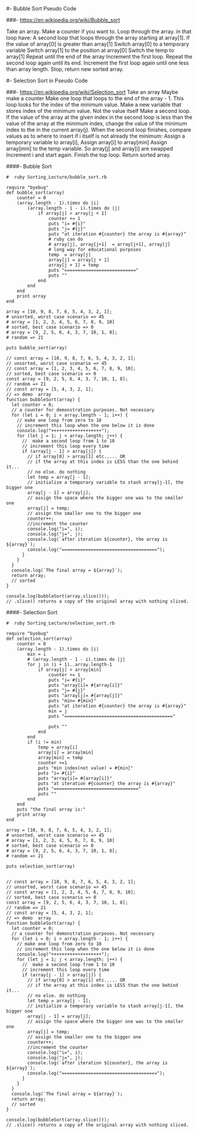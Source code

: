 #- Bubble Sort Pseudo Code

###- https://en.wikipedia.org/wiki/Bubble_sort

Take an array.
Make a counter if you want to.
Loop through the array. in that loop have:
A second loop that loops through the array starting at array[1].
If the value of array[0] is greater than array[1]
Switch array[0] to a temporary variable
Switch array[1] to the position at array[0]
Switch the temp to array[1]
Repeat until the end of the array
Increment the first loop.
Repeat the second loop again until its end.
Increment the first loop again until one less than array length.
Stop, return new sorted array.

#- Selection Sort in Pseudo Code

###- https://en.wikipedia.org/wiki/Selection_sort
Take an array
Maybe make a counter
Make one loop that loops to the end of the array - 1. This loop looks for the index of the minimum value.
Make a new variable that stores index of the minimum value. Not the value itself
Make a second loop.
If the value of the array at the given index in the second loop is less than the value of the array at the minimum index, change the value of the minimum index to the in the current array(j).
When the second loop finishes, compare values as to where to insert
if i itself is not already the minimum:
Assign a temporary variable to array[i],
Assign array[i] to array[min]
Assign array[min] to the temp variable.
So array[j] and array[i] are swapped
Increment i and start again.
Finish the top loop.
Return sorted array.

####- Bubble Sort

```
#  ruby Sorting_Lecture/bubble_sort.rb

require "byebug"
def bubble_sort(array)
    counter = 0
    (array.length - 1).times do |i|
        (array.length - 1 - i).times do |j|
            if array[j] > array[j + 1]
                counter += 1
                puts "i= #{i}"
                puts "j= #{j}"
                puts "at iteration #{counter} the array is #{array}"
                # ruby can do
                # array[j], array[j+1]  = array[j+1], array[j]
                # long way for educational purposes
                temp  = array[j]
                array[j] = array[j + 1]
                array[j + 1] = temp
                puts "==========================="
                puts ""
            end
        end
    end
    print array
end

array = [10, 9, 8, 7, 6, 5, 4, 3, 2, 1];
# unsorted, worst case scenario => 45
# array = [1, 2, 3, 4, 5, 6, 7, 8, 9, 10]
# sorted, best case scenario => 0
# array = [9, 2, 5, 6, 4, 3, 7, 10, 1, 8];
# random => 21

puts bubble_sort(array)

```

```
// const array = [10, 9, 8, 7, 6, 5, 4, 3, 2, 1];
// unsorted, worst case scenario => 45
// const array = [1, 2, 3, 4, 5, 6, 7, 8, 9, 10];
// sorted, best case scenario => 0
const array = [9, 2, 5, 6, 4, 3, 7, 10, 1, 8];
// random => 21
// const array = [5, 4, 3, 2, 1];
// => demo  array
function bubbleSort(array) {
  let counter = 0;
  // a counter for demonstration purposes. Not necessary
  for (let i = 0; i < array.length - 1; i++) {
    // make one loop from zero to 10
    // increment this loop when the one below it is done
    console.log("+++++++++++++++++++");
    for (let j = 1; j < array.length; j++) {
      //  make a second loop from 1 to 10
      // increment this loop every time
      if (array[j - 1] > array[j]) {
        // if array[0] > array[1] etc..... OR
        // if the array at this index is LESS than the one behind it...
        // no else. do nothing
        let temp = array[j - 1];
        // initialize a temporary variable to stash array[j-1], the bigger one
        array[j - 1] = array[j];
        // assign the space where the bigger one was to the smaller one
        array[j] = temp;
        // assign the smaller one to the bigger one
        counter++;
        //increment the counter
        console.log("i=", i);
        console.log("j=", j);
        console.log(`after iteration ${counter}, the array is   ${array}`);
        console.log("====================================");
      }
    }
  }
  console.log(`The final array = ${array}`);
  return array;
  // sorted
}

console.log(bubbleSort(array.slice()));
// .slice() returns a copy of the original array with nothing sliced.

```

####- Selection Sort

```
#  ruby Sorting_Lecture/selection_sort.rb

require "byebug"
def selection_sort(array)
    counter = 0
    (array.length - 1).times do |i|
        min = i
        # (array.length - 1 - i).times do |j|
        for j in (i + 1)..array.length-1
            if array[j] < array[min]
                counter += 1
                puts "i= #{i}"
                puts "array[i]= #{array[i]}"
                puts "j= #{j}"
                puts "array[j]= #{array[j]}"
                puts "min= #{min}"
                puts "at iteration #{counter} the array is #{array}"
                min = j
                puts "========================================="

                puts ""
            end
        end
        if (i != min)
            temp = array[i]
            array[i] = array[min]
            array[min] = temp
            counter +=1
            puts "min index(not value) = #{min}"
            puts "i= #{i}"
            puts "array[i]= #{array[i]}"
            puts "at iteration #{counter} the array is #{array}"
            puts "================================"
            puts ""
        end
    end
    puts "the final array is:"
    print array
end

array = [10, 9, 8, 7, 6, 5, 4, 3, 2, 1];
# unsorted, worst case scenario => 45
# array = [1, 2, 3, 4, 5, 6, 7, 8, 9, 10]
# sorted, best case scenario => 0
# array = [9, 2, 5, 6, 4, 3, 7, 10, 1, 8];
# random => 21

puts selection_sort(array)


```

```
// const array = [10, 9, 8, 7, 6, 5, 4, 3, 2, 1];
// unsorted, worst case scenario => 45
// const array = [1, 2, 3, 4, 5, 6, 7, 8, 9, 10];
// sorted, best case scenario => 0
const array = [9, 2, 5, 6, 4, 3, 7, 10, 1, 8];
// random => 21
// const array = [5, 4, 3, 2, 1];
// => demo  array
function bubbleSort(array) {
  let counter = 0;
  // a counter for demonstration purposes. Not necessary
  for (let i = 0; i < array.length - 1; i++) {
    // make one loop from zero to 10
    // increment this loop when the one below it is done
    console.log("+++++++++++++++++++");
    for (let j = 1; j < array.length; j++) {
      //  make a second loop from 1 to 10
      // increment this loop every time
      if (array[j - 1] > array[j]) {
        // if array[0] > array[1] etc..... OR
        // if the array at this index is LESS than the one behind it...
        // no else. do nothing
        let temp = array[j - 1];
        // initialize a temporary variable to stash array[j-1], the bigger one
        array[j - 1] = array[j];
        // assign the space where the bigger one was to the smaller one
        array[j] = temp;
        // assign the smaller one to the bigger one
        counter++;
        //increment the counter
        console.log("i=", i);
        console.log("j=", j);
        console.log(`after iteration ${counter}, the array is   ${array}`);
        console.log("====================================");
      }
    }
  }
  console.log(`The final array = ${array}`);
  return array;
  // sorted
}

console.log(bubbleSort(array.slice()));
// .slice() returns a copy of the original array with nothing sliced.

```
